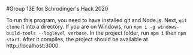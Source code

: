#Group 13E for Schrodinger's Hack 2020

To run this program, you need to have installed git and Node.js. Next, `git clone` it into a directory. If you are on Windows, run `npm i -g windows-build-tools --loglevel verbose`. In the project folder, run `npm i` then `npm start`. After it compiles, the project should be available at http://localhost:3000.
